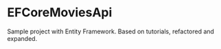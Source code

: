 # EFCoreMoviesApi
Sample project with Entity Framework. Based on tutorials, refactored and expanded.
